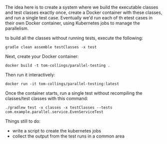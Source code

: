 The idea here is to create a system where we build the executable classes and test classes exactly once, create a Docker container with these classes, and run a single test case.  Eventually we'd run each of th etest cases in their own Docker container, using Kubernetes jobs to manage the parallelism.

to build all the classes without running tests, execute the following:

```shell script
gradle clean assemble testClasses -x test
```

Next, create your Docker container:

```shell script
docker build -t tom-collings/parallel-testing .
````

Then run it interactively:

```shell script
docker run -it tom-collings/parallel-testing:latest
```

Once the container starts, run a single test without recompiling the classes/test classes with this command:

```shell script
./gradlew test -x classes -x testClasses --tests com.example.parallel.service.EvenServiceTest
```


Things still to do:
- write a script to create the kubernetes jobs
- collect the output from the test runs in a common area
